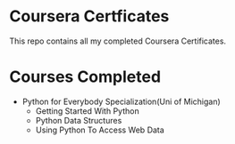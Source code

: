 # Coursera Certficates

This repo contains all my completed Coursera Certificates.

# Courses Completed
* Python for Everybody Specialization(Uni of Michigan)
  * Getting Started With Python
  * Python Data Structures
  * Using Python To Access Web Data
